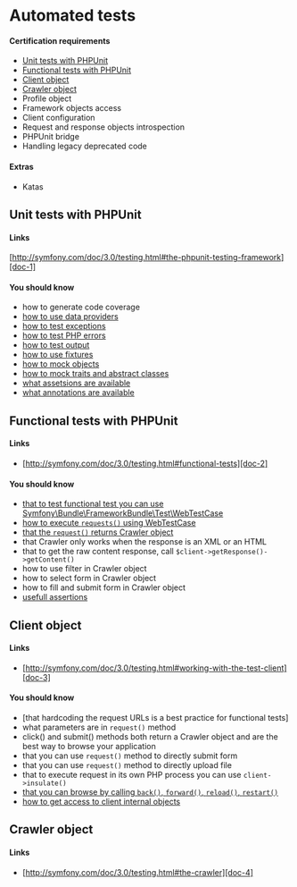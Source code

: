 # Automated tests

#### Certification requirements

* [Unit tests with PHPUnit](#unit-tests)
* [Functional tests with PHPUnit](#functional-tests)
* [Client object](#client-object)
* [Crawler object](#crawler-object)
* Profile object
* Framework objects access
* Client configuration
* Request and response objects introspection
* PHPUnit bridge
* Handling legacy deprecated code

#### Extras

* Katas


## Unit tests with PHPUnit <a id="unit-tests"></a>

#### Links

[http://symfony.com/doc/3.0/testing.html#the-phpunit-testing-framework][doc-1]

[doc-1]: http://symfony.com/doc/3.0/testing.html#the-phpunit-testing-framework

#### You should know

* how to generate code coverage
* [how to use data providers][up-1]
* [how to test exceptions][up-2]
* [how to test PHP errors][up-3]
* [how to test output][up-4]
* [how to use fixtures][up-5]
* [how to mock objects][up-6]
* [how to mock traits and abstract classes][up-7]
* [what assetsions are available][up-8]
* [what annotations are available][up-9]

[up-1]: https://phpunit.de/manual/current/en/writing-tests-for-phpunit.html#writing-tests-for-phpunit.data-providers
[up-2]: https://phpunit.de/manual/current/en/writing-tests-for-phpunit.html#writing-tests-for-phpunit.exceptions
[up-3]: https://phpunit.de/manual/current/en/writing-tests-for-phpunit.html#writing-tests-for-phpunit.errors
[up-4]: https://phpunit.de/manual/current/en/writing-tests-for-phpunit.html#writing-tests-for-phpunit.output
[up-5]: https://phpunit.de/manual/current/en/fixtures.html
[up-6]: https://phpunit.de/manual/current/en/test-doubles.html#test-doubles.mock-objects
[up-7]: https://phpunit.de/manual/current/en/test-doubles.html#test-doubles.mocking-traits-and-abstract-classes
[up-8]: https://phpunit.de/manual/current/en/appendixes.assertions.html
[up-9]: https://phpunit.de/manual/current/en/appendixes.annotations.html

## Functional tests with PHPUnit <a id="functional-tests"></a>

#### Links

* [http://symfony.com/doc/3.0/testing.html#functional-tests][doc-2]

[doc-2]: http://symfony.com/doc/3.0/testing.html#functional-tests

#### You should know

* [that to test functional test you can use Symfony\Bundle\FrameworkBundle\Test\WebTestCase][fp-1]
* [how to execute `requests()` using WebTestCase][fp-2]
* [that the `request()` returns Crawler object][fp-3]
* that Crawler only works when the response is an XML or an HTML
* that to get the raw content response, call `$client->getResponse()->getContent()`
* how to use filter in Crawler object
* how to select form in Crawler object
* how to fill and submit form in Crawler object
* [usefull assertions][fp-4]

[fp-1]: https://github.com/symfony/framework-bundle/blob/3.0/Test/WebTestCase.php
[fp-2]: http://api.symfony.com/2.3/Symfony/Bundle/FrameworkBundle/Client.html#method_request
[fp-3]: http://api.symfony.com/3.0/Symfony/Component/DomCrawler/Crawler.html
[fp-4]: http://symfony.com/doc/3.0/testing.html#your-first-functional-test

## Client object <a id="client-object"></a>

#### Links

* [http://symfony.com/doc/3.0/testing.html#working-with-the-test-client][doc-3]

[doc-3]: http://symfony.com/doc/3.0/testing.html#working-with-the-test-client

#### You should know

* [that hardcoding the request URLs is a best practice for functional tests]
* what parameters are in `request()` method
* click() and submit() methods both return a Crawler object and are the best way to browse your application
* that you can use `request()` method to directly submit form
* that you can use `request()` method to directly upload file
* that to execute request in its own PHP process you can use `client->insulate()`
* [that you can browse by calling `back()`, `forward()`, `reload()`, `restart()`][co-1]
* [how to get access to client internal objects][co-2]


[co-1]: http://symfony.com/doc/3.0/testing.html#browsing
[co-2]: http://symfony.com/doc/3.0/testing.html#accessing-internal-objects


## Crawler object <a id="crawler-object"></a>

#### Links

* [http://symfony.com/doc/3.0/testing.html#the-crawler][doc-4]

[doc-4]: http://symfony.com/doc/3.0/testing.html#the-crawler